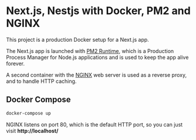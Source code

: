 # Next.js, Nestjs with Docker, PM2 and NGINX

This project is a production Docker setup for a Next.js app.

The Next.js app is launched with [PM2 Runtime](https://pm2.io/runtime/), which is a Production Process Manager for Node.js applications and is used to keep the app alive forever.

A second container with the [NGINX](https://www.nginx.com/) web server is used as a reverse proxy, and to handle HTTP caching.

## Docker Compose

```bash
docker-compose up
```

NGINX listens on port 80, which is the default HTTP port, so you can just visit **http://localhost/**
